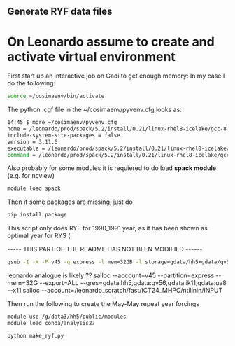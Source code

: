 ## Generate RYF data files


# On Leonardo assume to create and activate virtual environment


First start up an interactive job on Gadi to get enough memory:
In my case I do the following:

```bash
source ~/cosimaenv/bin/activate
```

The python .cgf file in the ~/cosimaenv/pyvenv.cfg looks as:

```bash
14:45 $ more ~/cosimaenv/pyvenv.cfg 
home = /leonardo/prod/spack/5.2/install/0.21/linux-rhel8-icelake/gcc-8.5.0/python-3.11.6-i5k3c6ggftqkzgqyymfbkynpgm2lgjtd/bin
include-system-site-packages = false
version = 3.11.6
executable = /leonardo/prod/spack/5.2/install/0.21/linux-rhel8-icelake/gcc-8.5.0/python-3.11.6-i5k3c6ggftqkzgqyymfbkynpgm2lgjtd/bin/python3.11
command = /leonardo/prod/spack/5.2/install/0.21/linux-rhel8-icelake/gcc-8.5.0/python-3.11.6-i5k3c6ggftqkzgqyymfbkynpgm2lgjtd/bin/python -m venv ~/cosimaenv
```


Also probably for some modules it is requiered to do load **spack module** (e.g. for ncview)

```bash
module load spack
```

Then if some packages are missing, just do 

```bash
pip install package
```

This script only does RYF for 1990_1991 year, as it has been shown as optimal year for RYS ( 


----- THIS PART OF THE README HAS NOT BEEN MODIFIED ------

```bash
qsub -I -X -P v45 -q express -l mem=32GB -l storage=gdata/hh5+gdata/qv56+gdata/ik11+gdata/ua8
```

leonardo analogue is likely ??
salloc --account=v45 --partition=express --mem=32G --export=ALL --gres=gdata:hh5,gdata:qv56,gdata:ik11,gdata:ua8 --x11
salloc --account=/leonardo_scratch/fast/ICT24_MHPC/ntilinin/INPUT

Then run the following to create the May-May repeat year forcings

```bash
module use /g/data3/hh5/public/modules
module load conda/analysis27

python make_ryf.py
```

